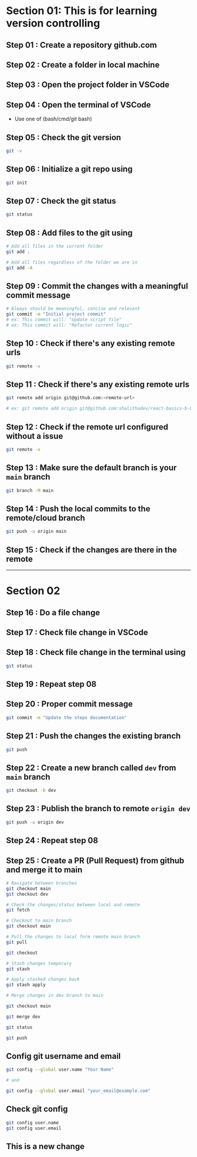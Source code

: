 # Section 01: This is for learning version controlling

## Step 01 : Create a repository github.com

## Step 02 : Create a folder in local machine

## Step 03 : Open the project folder in VSCode

## Step 04 : Open the terminal of VSCode

- Use one of (bash/cmd/git bash)

## Step 05 : Check the git version

```bash
git -v
```

## Step 06 : Initialize a git repo using

```bash
git init
```

## Step 07 : Check the git status

```bash
git status
```

## Step 08 : Add files to the git using

```bash
# Add all files in the current folder
git add .

# Add all files regardless of the folder we are in
git add -A
```

## Step 09 : Commit the changes with a meaningful commit message

```bash
# Always should be meaningful, concise and relevant
git commit -m "Initial project commit"
# ex: This commit will: "Update script file"
# ex: This commit will: "Refactor current logic"
```

## Step 10 : Check if there's any existing remote urls

```bash
git remote -v
```

## Step 11 : Check if there's any existing remote urls

```bash
git remote add origin git@github.com:<remote-url>

# ex: git remote add origin git@github.com:shalithadev/react-basics-b-05.git
```

## Step 12 : Check if the remote url configured without a issue

```bash
git remote -v
```

## Step 13 : Make sure the default branch is your `main` branch

```bash
git branch -M main
```

## Step 14 : Push the local commits to the remote/cloud branch

```bash
git push -u origin main
```

## Step 15 : Check if the changes are there in the remote

---

# Section 02

## Step 16 : Do a file change

## Step 17 : Check file change in VSCode

## Step 18 : Check file change in the terminal using

```bash
git status
```

## Step 19 : Repeat step 08

## Step 20 : Proper commit message

```bash
git commit -m "Update the steps documentation"
```

## Step 21 : Push the changes the existing branch

```bash
git push
```

## Step 22 : Create a new branch called `dev` from `main` branch

```bash
git checkout -b dev
```

## Step 23 : Publish the branch to remote `origin dev`

```bash
git push -u origin dev
```

## Step 24 : Repeat step 08

## Step 25 : Create a PR (Pull Request) from github and merge it to main

```bash
# Navigate between branches
git checkout main
git checkout dev

# Check the changes/status between local and remote
git fetch

# Checkout to main branch
git checkout main

# Pull the changes to local form remote main branch
git pull

git checkout

# Stash changes temporary
git stash

# Apply stashed changes back
git stash apply

# Merge changes in dev branch to main

git checkout main

git merge dev

git status

git push
```

## Config git username and email

```bash
git config --global user.name "Your Name"

# and

git config --global user.email "your_email@example.com"
```

## Check git config

```bash
git config user.name
git config user.email
```

## This is a new change

